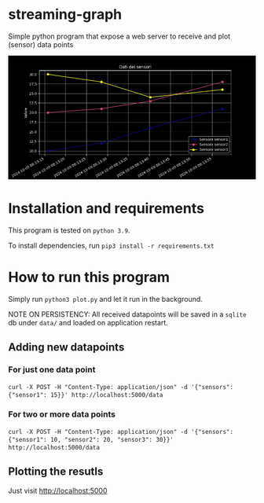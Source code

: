 # streaming-graph
Simple python program that expose a web server to receive and plot (sensor) data points

![immagine](pics/plot.png)

# Installation and requirements

This program is tested on `python 3.9`.

To install dependencies, run `pip3 install -r requirements.txt`

# How to run this program

Simply run `python3 plot.py` and let it run in the background. 

NOTE ON PERSISTENCY: All received datapoints will be saved in a `sqlite` db under `data/` and loaded on application restart.

## Adding new datapoints

### For just one data point

```
curl -X POST -H "Content-Type: application/json" -d '{"sensors": {"sensor1": 15}}' http://localhost:5000/data
```

### For two or more data points

```
curl -X POST -H "Content-Type: application/json" -d '{"sensors": {"sensor1": 10, "sensor2": 20, "sensor3": 30}}' http://localhost:5000/data
```

## Plotting the resutls

Just visit [http://localhost:5000](http://localhost:5000)